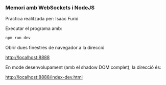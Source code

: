 ### Memori amb WebSockets i NodeJS

Practica realitzada per:
    Isaac Furió

Executar el programa amb:
    
```bash
npm run dev
```

Obrir dues finestres de navegador a la direcció

[http://localhost:8888](http://localhost:8888)

En mode desenvolupament (amb el shadow DOM complet), la direcció és:

[http://localhost:8888/index-dev.html](http://localhost:8888/index-dev.html)
